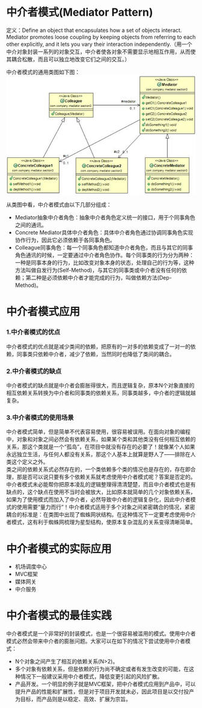 

# 中介者模式(Mediator Pattern) 

定义：Define an object that encapsulates how a set of objects interact. Mediator promotes loose coupling by keeping objects from referring to each other explicitly, and it lets you vary their interaction independently.（用一个中介对象封装一系列的对象交互，中介者使各对象不需要显示地相互作用，从而使其耦合松散，而且可以独立地改变它们之间的交互。）  

中介者模式的通用类图如下图：  
![Alt text](mediator.jpg "中介者模式类图")

从类图中看，中介者模式由以下几部分组成：

- Mediator抽象中介者角色：抽象中介者角色定义统一的接口，用于个同事角色之间的通讯。
- Concrete Mediator具体中介者角色：具体中介者角色通过协调同事角色实现协作行为，因此它必须依赖于各同事角色。
- Colleague同事角色：每一个同事角色都知道中介者角色，而且与其它的同事角色通讯的时候，一定要通过中介者角色协作。每个同事类的行为分为两种：一种是同事本身的行为，比如改变对象本身的状态，处理自己的行为等，这种方法叫做自发行为(Self-Method)，与其它的同事类或中介者没有任何的依赖；第二种是必须依赖中介者才能完成的行为，叫做依赖方法(Dep-Method)。

# 中介者模式应用

### 1.中介者模式的优点

 中介者模式的优点就是减少类间的依赖，把原有的一对多的依赖变成了一对一的依赖，同事类只依赖中介者，减少了依赖，当然同时也降低了类间的耦合。  

### 2.中介者模式的缺点 

中介者模式的缺点就是中介者会膨胀得很大，而且逻辑复杂，原本N个对象直接的相互依赖关系转换为中介者和同事类的依赖关系，同事类越多，中介者的逻辑就越复杂。  

### 3.中介者模式的使用场景

中介者模式简单，但是简单不代表容易使用，很容易被误用。在面向对象的编程中，对象和对象之间必然会有依赖关系，如果某个类和其他类没有任何相互依赖的关系，那这个类就是一个“孤岛”，在项目中就没有存在的必要了！就像某个人如果永远独立生活，与任何人都没有关系，那这个人基本上就算是野人了——排除在人类这个定义之外。  
 类之间的依赖关系式必然存在的，一个类依赖多个类的情况也是存在的，存在即合理，那是否可以说只要有多个依赖关系就考虑使用中介者模式呢？答案是否定的。中介者模式未必能帮你把原本凌乱的逻辑整理得清清楚楚，而且中介者模式也是有缺点的，这个缺点在使用不当时会被放大，比如原本就简单的几个对象依赖关系，如果为了使用模式而加入了中介者，必然导致中介者的逻辑复杂化，因此中介者模式的使用需要“量力而行”！中介者模式适用于多个对象之间紧密耦合的情况，紧密耦合的标准是：在类图中出现了蜘蛛网状结构。在这种情况下一定要考虑使用中介者模式，这有利于蜘蛛网梳理为星型结构，使原本复杂混乱的关系变得清晰简单。

# 中介者模式的实际应用

- 机场调度中心
- MVC框架
- 媒体网关
- 中介服务  

# 中介者模式的最佳实践

中介者模式是一个非常好的封装模式，也是一个很容易被滥用的模式。使用中介者模式必然会带来中介者的膨胀问题。大家可以在如下的情况下尝试使用中介者模式：

- N个对象之间产生了相互的依赖关系(N>2)。  
- 多个对象有依赖关系，但是依赖的行为尚不确定或者有发生改变的可能，在这种情况下一般建议采用中介者模式，降低变更引起的风险扩散。
- 产品开发。一个明显的例子就是MVC框架，把中介者模式应用到产品中，可以提升产品的性能和扩展性，但是对于项目开发就未必，因此项目是以交付投产为目标，而产品则是以稳定、高效、扩展为宗旨。 